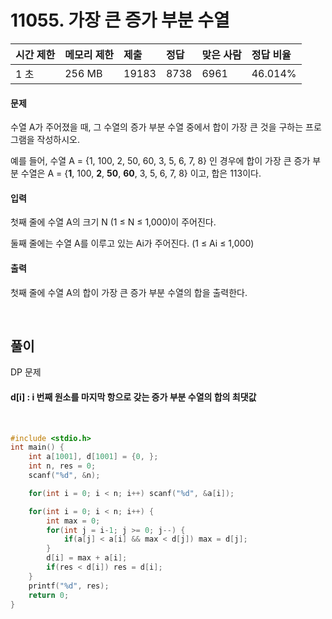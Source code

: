 # 11055. 가장 큰 증가 부분 수열

| 시간 제한 | 메모리 제한 | 제출  | 정답 | 맞은 사람 | 정답 비율 |
| :-------- | :---------- | :---- | :--- | :-------- | :-------- |
| 1 초      | 256 MB      | 19183 | 8738 | 6961      | 46.014%   |

#### 문제

수열 A가 주어졌을 때, 그 수열의 증가 부분 수열 중에서 합이 가장 큰 것을 구하는 프로그램을 작성하시오.

예를 들어, 수열 A = {1, 100, 2, 50, 60, 3, 5, 6, 7, 8} 인 경우에 합이 가장 큰 증가 부분 수열은 A = {**1**, 100, **2**, **50**, **60**, 3, 5, 6, 7, 8} 이고, 합은 113이다.

#### 입력

첫째 줄에 수열 A의 크기 N (1 ≤ N ≤ 1,000)이 주어진다.

둘째 줄에는 수열 A를 이루고 있는 Ai가 주어진다. (1 ≤ Ai ≤ 1,000)

#### 출력

첫째 줄에 수열 A의 합이 가장 큰 증가 부분 수열의 합을 출력한다.

<br/>

## 풀이

DP 문제

#### **d[i]** : i 번째 원소를 마지막 항으로 갖는 증가 부분 수열의 합의 최댓값

<br/>

```c++
#include <stdio.h>
int main() {
    int a[1001], d[1001] = {0, };
    int n, res = 0;
    scanf("%d", &n);

    for(int i = 0; i < n; i++) scanf("%d", &a[i]);

    for(int i = 0; i < n; i++) {
        int max = 0;
        for(int j = i-1; j >= 0; j--) {
            if(a[j] < a[i] && max < d[j]) max = d[j];
        }
        d[i] = max + a[i];
        if(res < d[i]) res = d[i];
    }
    printf("%d", res);
    return 0;
}
```
